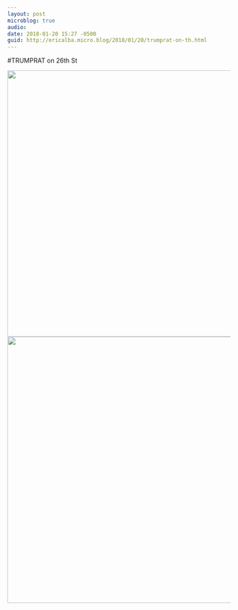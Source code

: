 ```yaml
---
layout: post
microblog: true
audio: 
date: 2018-01-20 15:27 -0500
guid: http://ericalba.micro.blog/2018/01/20/trumprat-on-th.html
---
```

#TRUMPRAT on 26th St

<img src="http://micro.ericalba.com/uploads/2018/0a027fe984.jpg" width="600" height="600" /><img src="http://micro.ericalba.com/uploads/2018/f178a05987.jpg" width="600" height="600" />
